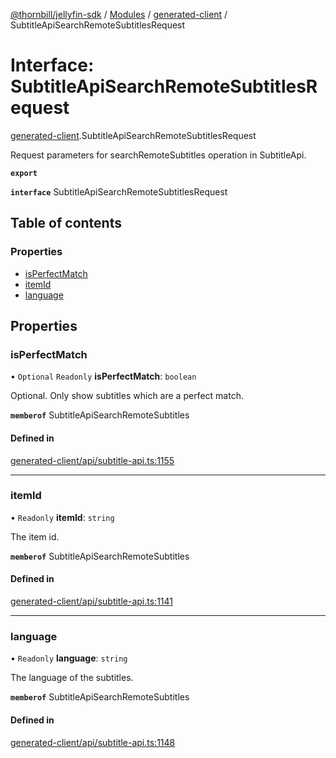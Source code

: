 [@thornbill/jellyfin-sdk](../README.md) / [Modules](../modules.md) / [generated-client](../modules/generated_client.md) / SubtitleApiSearchRemoteSubtitlesRequest

# Interface: SubtitleApiSearchRemoteSubtitlesRequest

[generated-client](../modules/generated_client.md).SubtitleApiSearchRemoteSubtitlesRequest

Request parameters for searchRemoteSubtitles operation in SubtitleApi.

**`export`**

**`interface`** SubtitleApiSearchRemoteSubtitlesRequest

## Table of contents

### Properties

- [isPerfectMatch](generated_client.SubtitleApiSearchRemoteSubtitlesRequest.md#isperfectmatch)
- [itemId](generated_client.SubtitleApiSearchRemoteSubtitlesRequest.md#itemid)
- [language](generated_client.SubtitleApiSearchRemoteSubtitlesRequest.md#language)

## Properties

### isPerfectMatch

• `Optional` `Readonly` **isPerfectMatch**: `boolean`

Optional. Only show subtitles which are a perfect match.

**`memberof`** SubtitleApiSearchRemoteSubtitles

#### Defined in

[generated-client/api/subtitle-api.ts:1155](https://github.com/thornbill/jellyfin-sdk-typescript/blob/1142a3e/src/generated-client/api/subtitle-api.ts#L1155)

___

### itemId

• `Readonly` **itemId**: `string`

The item id.

**`memberof`** SubtitleApiSearchRemoteSubtitles

#### Defined in

[generated-client/api/subtitle-api.ts:1141](https://github.com/thornbill/jellyfin-sdk-typescript/blob/1142a3e/src/generated-client/api/subtitle-api.ts#L1141)

___

### language

• `Readonly` **language**: `string`

The language of the subtitles.

**`memberof`** SubtitleApiSearchRemoteSubtitles

#### Defined in

[generated-client/api/subtitle-api.ts:1148](https://github.com/thornbill/jellyfin-sdk-typescript/blob/1142a3e/src/generated-client/api/subtitle-api.ts#L1148)
